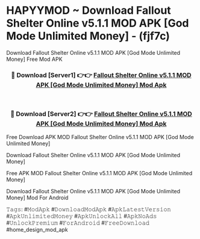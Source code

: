 # HAPYYMOD ~ Download Fallout Shelter Online v5.1.1 MOD APK [God Mode Unlimited Money] - (fjf7c)
Download Fallout Shelter Online v5.1.1 MOD APK [God Mode Unlimited Money] Free Mod APK

<div align="center">
<h3>🔴 Download [Server1] 👉👉 <a href="https://apk-comot.site?title=Fallout_Shelter_Online_v5.1.1_MOD_APK_[God_Mode_Unlimited_Money]">Fallout Shelter Online v5.1.1 MOD APK [God Mode Unlimited Money] Mod Apk</a></h3><br>

<h3>🔴 Download [Server2] 👉👉 <a href="https://apk-comot.site?title=Fallout_Shelter_Online_v5.1.1_MOD_APK_[God_Mode_Unlimited_Money]">Fallout Shelter Online v5.1.1 MOD APK [God Mode Unlimited Money] Mod Apk</a></h3>
</div>


Free Download APK MOD Fallout Shelter Online v5.1.1 MOD APK [God Mode Unlimited Money]

Download Fallout Shelter Online v5.1.1 MOD APK [God Mode Unlimited Money] 

Free APK MOD Fallout Shelter Online v5.1.1 MOD APK [God Mode Unlimited Money] 

Download Fallout Shelter Online v5.1.1 MOD APK [God Mode Unlimited Money] Mod For Android

𝚃𝚊𝚐𝚜: #𝙼𝚘𝚍𝙰𝚙𝚔 #𝙳𝚘𝚠𝚗𝚕𝚘𝚊𝚍𝙼𝚘𝚍𝙰𝚙𝚔 #𝙰𝚙𝚔𝙻𝚊𝚝𝚎𝚜𝚝𝚅𝚎𝚛𝚜𝚒𝚘𝚗 #𝙰𝚙𝚔𝚄𝚗𝚕𝚒𝚖𝚒𝚝𝚎𝚍𝙼𝚘𝚗𝚎𝚢 #𝙰𝚙𝚔𝚄𝚗𝚕𝚘𝚌𝚔𝙰𝚕𝚕 #𝙰𝚙𝚔𝙽𝚘𝙰𝚍𝚜 #𝚄𝚗𝚕𝚘𝚌𝚔𝙿𝚛𝚎𝚖𝚒𝚞𝚖 #𝙵𝚘𝚛𝙰𝚗𝚍𝚛𝚘𝚒𝚍 #𝙵𝚛𝚎𝚎𝙳𝚘𝚠𝚗𝚕𝚘𝚊𝚍 #home_design_mod_apk